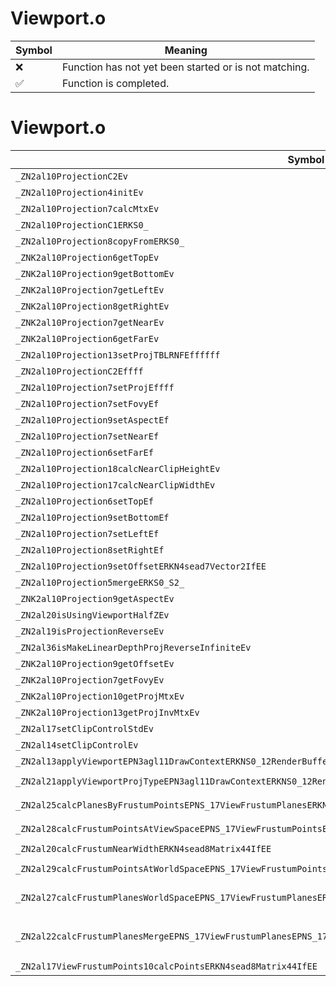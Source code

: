 # Viewport.o
| Symbol | Meaning 
| ------------- | ------------- 
| :x: | Function has not yet been started or is not matching. 
| :white_check_mark: | Function is completed. 


# Viewport.o
| Symbol (Mangled) | Symbol (Demangled) | Decompiled? |
| ------------- |  ------------- | ------------- |
| `_ZN2al10ProjectionC2Ev` | `al::Projection::Projection(void)` | :x: |
| `_ZN2al10Projection4initEv` | `al::Projection::init(void)` | :x: |
| `_ZN2al10Projection7calcMtxEv` | `al::Projection::calcMtx(void)` | :x: |
| `_ZN2al10ProjectionC1ERKS0_` | `al::Projection::Projection(al::Projection const&)` | :x: |
| `_ZN2al10Projection8copyFromERKS0_` | `al::Projection::copyFrom(al::Projection const&)` | :x: |
| `_ZNK2al10Projection6getTopEv` | `al::Projection::getTop(void)const` | :x: |
| `_ZNK2al10Projection9getBottomEv` | `al::Projection::getBottom(void)const` | :x: |
| `_ZNK2al10Projection7getLeftEv` | `al::Projection::getLeft(void)const` | :x: |
| `_ZNK2al10Projection8getRightEv` | `al::Projection::getRight(void)const` | :x: |
| `_ZNK2al10Projection7getNearEv` | `al::Projection::getNear(void)const` | :x: |
| `_ZNK2al10Projection6getFarEv` | `al::Projection::getFar(void)const` | :x: |
| `_ZN2al10Projection13setProjTBLRNFEffffff` | `al::Projection::setProjTBLRNF(float,float,float,float,float,float)` | :x: |
| `_ZN2al10ProjectionC2Effff` | `al::Projection::Projection(float,float,float,float)` | :x: |
| `_ZN2al10Projection7setProjEffff` | `al::Projection::setProj(float,float,float,float)` | :x: |
| `_ZN2al10Projection7setFovyEf` | `al::Projection::setFovy(float)` | :x: |
| `_ZN2al10Projection9setAspectEf` | `al::Projection::setAspect(float)` | :x: |
| `_ZN2al10Projection7setNearEf` | `al::Projection::setNear(float)` | :x: |
| `_ZN2al10Projection6setFarEf` | `al::Projection::setFar(float)` | :x: |
| `_ZN2al10Projection18calcNearClipHeightEv` | `al::Projection::calcNearClipHeight(void)` | :x: |
| `_ZN2al10Projection17calcNearClipWidthEv` | `al::Projection::calcNearClipWidth(void)` | :x: |
| `_ZN2al10Projection6setTopEf` | `al::Projection::setTop(float)` | :x: |
| `_ZN2al10Projection9setBottomEf` | `al::Projection::setBottom(float)` | :x: |
| `_ZN2al10Projection7setLeftEf` | `al::Projection::setLeft(float)` | :x: |
| `_ZN2al10Projection8setRightEf` | `al::Projection::setRight(float)` | :x: |
| `_ZN2al10Projection9setOffsetERKN4sead7Vector2IfEE` | `al::Projection::setOffset(sead::Vector2<float> const&)` | :x: |
| `_ZN2al10Projection5mergeERKS0_S2_` | `al::Projection::merge(al::Projection const&,al::Projection const&)` | :x: |
| `_ZNK2al10Projection9getAspectEv` | `al::Projection::getAspect(void)const` | :x: |
| `_ZN2al20isUsingViewportHalfZEv` | `al::isUsingViewportHalfZ(void)` | :x: |
| `_ZN2al19isProjectionReverseEv` | `al::isProjectionReverse(void)` | :x: |
| `_ZN2al36isMakeLinearDepthProjReverseInfiniteEv` | `al::isMakeLinearDepthProjReverseInfinite(void)` | :x: |
| `_ZNK2al10Projection9getOffsetEv` | `al::Projection::getOffset(void)const` | :x: |
| `_ZNK2al10Projection7getFovyEv` | `al::Projection::getFovy(void)const` | :x: |
| `_ZNK2al10Projection10getProjMtxEv` | `al::Projection::getProjMtx(void)const` | :x: |
| `_ZNK2al10Projection13getProjInvMtxEv` | `al::Projection::getProjInvMtx(void)const` | :x: |
| `_ZN2al17setClipControlStdEv` | `al::setClipControlStd(void)` | :x: |
| `_ZN2al14setClipControlEv` | `al::setClipControl(void)` | :x: |
| `_ZN2al13applyViewportEPN3agl11DrawContextERKNS0_12RenderBufferE` | `al::applyViewport(agl::DrawContext *,agl::RenderBuffer const&)` | :x: |
| `_ZN2al21applyViewportProjTypeEPN3agl11DrawContextERKNS0_12RenderBufferE` | `al::applyViewportProjType(agl::DrawContext *,agl::RenderBuffer const&)` | :x: |
| `_ZN2al25calcPlanesByFrustumPointsEPNS_17ViewFrustumPlanesERKNS_17ViewFrustumPointsE` | `al::calcPlanesByFrustumPoints(al::ViewFrustumPlanes *,al::ViewFrustumPoints const&)` | :x: |
| `_ZN2al28calcFrustumPointsAtViewSpaceEPNS_17ViewFrustumPointsERKN4sead8Matrix44IfEE` | `al::calcFrustumPointsAtViewSpace(al::ViewFrustumPoints *,sead::Matrix44<float> const&)` | :x: |
| `_ZN2al20calcFrustumNearWidthERKN4sead8Matrix44IfEE` | `al::calcFrustumNearWidth(sead::Matrix44<float> const&)` | :x: |
| `_ZN2al29calcFrustumPointsAtWorldSpaceEPNS_17ViewFrustumPointsERKN4sead8Matrix34IfEERKNS2_8Matrix44IfEE` | `al::calcFrustumPointsAtWorldSpace(al::ViewFrustumPoints *,sead::Matrix34<float> const&,sead::Matrix44<float> const&)` | :x: |
| `_ZN2al27calcFrustumPlanesWorldSpaceEPNS_17ViewFrustumPlanesERKN4sead8Matrix34IfEERKNS2_8Matrix44IfEEPNS_17ViewFrustumPointsE` | `al::calcFrustumPlanesWorldSpace(al::ViewFrustumPlanes *,sead::Matrix34<float> const&,sead::Matrix44<float> const&,al::ViewFrustumPoints *)` | :x: |
| `_ZN2al22calcFrustumPlanesMergeEPNS_17ViewFrustumPlanesEPNS_17ViewFrustumPointsERKS2_S5_RKN4sead7Vector3IfEESA_` | `al::calcFrustumPlanesMerge(al::ViewFrustumPlanes *,al::ViewFrustumPoints *,al::ViewFrustumPoints const&,al::ViewFrustumPoints const&,sead::Vector3<float> const&,sead::Vector3<float> const&)` | :x: |
| `_ZN2al17ViewFrustumPoints10calcPointsERKN4sead8Matrix44IfEE` | `al::ViewFrustumPoints::calcPoints(sead::Matrix44<float> const&)` | :x: |
